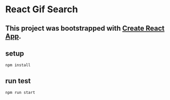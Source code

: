 # React Gif Search

## This project was bootstrapped with [Create React App](https://github.com/facebookincubator/create-react-app).

## setup

```
npm install
```

## run test

```
npm run start
```
